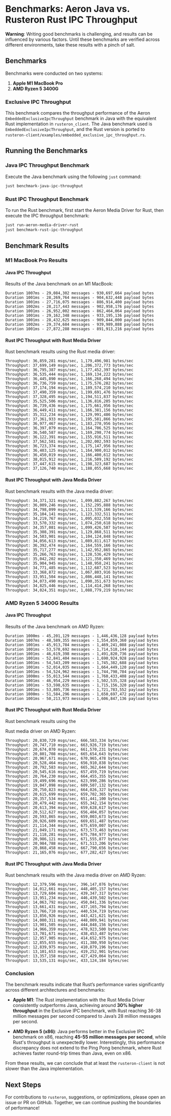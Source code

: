 # Benchmarks: Aeron Java vs. Rusteron Rust IPC Throughput

**Warning**: Writing good benchmarks is challenging, and results can be influenced by various factors. Until these benchmarks are verified across different environments, take these results with a pinch of salt.

## Benchmarks

Benchmarks were conducted on two systems:
1. **Apple M1 MacBook Pro**
2. **AMD Ryzen 5 3400G**

### Exclusive IPC Throughput

This benchmark compares the throughput performance of the Aeron `EmbeddedExclusiveIpcThroughput` benchmark in Java with the equivalent Rust implementation in `rusteron_client`. The Java benchmark used is `EmbeddedExclusiveIpcThroughput`, and the Rust version is ported to `rusteron-client/examples/embedded_exclusive_ipc_throughput.rs`.

## Running the Benchmarks

### Java IPC Throughput Benchmark
Execute the Java benchmark using the following `just` command:

```sh
just benchmark-java-ipc-throughput
```

### Rust IPC Throughput Benchmark
To run the Rust benchmark, first start the Aeron Media Driver for Rust, then execute the IPC throughput benchmark:

```sh
just run-aeron-media-driver-rust
just benchmark-rust-ipc-throughput
```

## Benchmark Results

### M1 MacBook Pro Results

#### Java IPC Throughput
Results of the Java benchmark on an M1 MacBook:

```
Duration 1007ms - 29,084,302 messages - 930,697,664 payload bytes
Duration 1001ms - 28,269,764 messages - 904,632,448 payload bytes
Duration 1001ms - 27,716,075 messages - 886,914,400 payload bytes
Duration 1002ms - 28,217,443 messages - 902,958,176 payload bytes
Duration 1001ms - 26,952,002 messages - 862,464,064 payload bytes
Duration 1001ms - 29,162,348 messages - 933,195,136 payload bytes
Duration 1001ms - 28,432,625 messages - 909,844,000 payload bytes
Duration 1002ms - 29,374,684 messages - 939,989,888 payload bytes
Duration 1001ms - 27,872,288 messages - 891,913,216 payload bytes
```

#### Rust IPC Throughput with Rust Media Driver
Rust benchmark results using the Rust media driver:

```
Throughput: 36,859,281 msgs/sec, 1,179,496,981 bytes/sec
Throughput: 37,699,149 msgs/sec, 1,206,372,773 bytes/sec
Throughput: 36,795,387 msgs/sec, 1,177,452,397 bytes/sec
Throughput: 36,535,444 msgs/sec, 1,169,134,222 bytes/sec
Throughput: 36,445,890 msgs/sec, 1,166,268,494 bytes/sec
Throughput: 36,736,759 msgs/sec, 1,175,576,282 bytes/sec
Throughput: 37,174,194 msgs/sec, 1,189,574,210 bytes/sec
Throughput: 37,490,359 msgs/sec, 1,199,691,476 bytes/sec
Throughput: 37,328,495 msgs/sec, 1,194,511,837 bytes/sec
Throughput: 35,525,506 msgs/sec, 1,136,816,205 bytes/sec
Throughput: 36,739,436 msgs/sec, 1,175,661,956 bytes/sec
Throughput: 36,449,411 msgs/sec, 1,166,381,156 bytes/sec
Throughput: 35,312,234 msgs/sec, 1,129,991,486 bytes/sec
Throughput: 37,361,933 msgs/sec, 1,195,581,866 bytes/sec
Throughput: 36,977,467 msgs/sec, 1,183,278,956 bytes/sec
Throughput: 36,397,079 msgs/sec, 1,164,706,525 bytes/sec
Throughput: 36,540,587 msgs/sec, 1,169,298,774 bytes/sec
Throughput: 36,122,391 msgs/sec, 1,155,916,511 bytes/sec
Throughput: 37,562,581 msgs/sec, 1,202,002,593 bytes/sec
Throughput: 36,723,374 msgs/sec, 1,175,147,956 bytes/sec
Throughput: 36,403,125 msgs/sec, 1,164,900,012 bytes/sec
Throughput: 36,450,019 msgs/sec, 1,166,400,612 bytes/sec
Throughput: 38,015,912 msgs/sec, 1,216,509,192 bytes/sec
Throughput: 37,447,615 msgs/sec, 1,198,323,687 bytes/sec
Throughput: 37,126,740 msgs/sec, 1,188,055,668 bytes/sec
```

#### Rust IPC Throughput with Java Media Driver
Rust benchmark results with the Java media driver:

```
Throughput: 34,371,321 msgs/sec, 1,099,882,267 bytes/sec
Throughput: 36,009,246 msgs/sec, 1,152,295,888 bytes/sec
Throughput: 34,798,099 msgs/sec, 1,113,539,166 bytes/sec
Throughput: 35,104,141 msgs/sec, 1,123,332,511 bytes/sec
Throughput: 34,219,767 msgs/sec, 1,095,032,558 bytes/sec
Throughput: 33,570,332 msgs/sec, 1,074,250,618 bytes/sec
Throughput: 34,357,081 msgs/sec, 1,099,426,587 bytes/sec
Throughput: 35,308,391 msgs/sec, 1,129,868,511 bytes/sec
Throughput: 34,503,901 msgs/sec, 1,104,124,848 bytes/sec
Throughput: 34,056,613 msgs/sec, 1,089,811,617 bytes/sec
Throughput: 36,392,474 msgs/sec, 1,164,559,166 bytes/sec
Throughput: 35,717,277 msgs/sec, 1,142,952,865 bytes/sec
Throughput: 35,266,763 msgs/sec, 1,128,536,429 bytes/sec
Throughput: 35,042,202 msgs/sec, 1,121,350,469 bytes/sec
Throughput: 35,904,945 msgs/sec, 1,148,958,241 bytes/sec
Throughput: 34,771,485 msgs/sec, 1,112,687,523 bytes/sec
Throughput: 33,368,872 msgs/sec, 1,067,803,916 bytes/sec
Throughput: 33,951,504 msgs/sec, 1,086,448,141 bytes/sec
Throughput: 34,073,490 msgs/sec, 1,090,351,673 bytes/sec
Throughput: 34,825,446 msgs/sec, 1,114,414,268 bytes/sec
Throughput: 34,024,351 msgs/sec, 1,088,779,219 bytes/sec
```

### AMD Ryzen 5 3400G Results

#### Java IPC Throughput
Results of the Java benchmark on AMD Ryzen:

```
Duration 1000ms - 45,201,129 messages - 1,446,436,128 payload bytes
Duration 1007ms - 48,589,355 messages - 1,554,859,360 payload bytes
Duration 1001ms - 45,913,784 messages - 1,469,241,088 payload bytes
Duration 1001ms - 53,578,692 messages - 1,714,518,144 payload bytes
Duration 1001ms - 46,619,398 messages - 1,491,820,736 payload bytes
Duration 1001ms - 52,841,404 messages - 1,690,924,928 payload bytes
Duration 1001ms - 54,543,209 messages - 1,745,382,688 payload bytes
Duration 1001ms - 52,014,035 messages - 1,664,449,120 payload bytes
Duration 1001ms - 54,524,962 messages - 1,744,798,784 payload bytes
Duration 1000ms - 55,013,544 messages - 1,760,433,408 payload bytes
Duration 1001ms - 46,954,229 messages - 1,502,535,328 payload bytes
Duration 1001ms - 53,598,635 messages - 1,715,156,320 payload bytes
Duration 1001ms - 53,805,736 messages - 1,721,783,552 payload bytes
Duration 1000ms - 51,584,296 messages - 1,650,697,472 payload bytes
Duration 1001ms - 50,213,973 messages - 1,606,847,136 payload bytes
```

#### Rust IPC Throughput with Rust Media Driver
Rust benchmark results using the

Rust media driver on AMD Ryzen:

```
Throughput: 20,830,729 msgs/sec, 666,583,334 bytes/sec
Throughput: 20,747,710 msgs/sec, 663,926,719 bytes/sec
Throughput: 20,674,070 msgs/sec, 661,570,231 bytes/sec
Throughput: 20,801,708 msgs/sec, 665,654,643 bytes/sec
Throughput: 20,967,671 msgs/sec, 670,965,478 bytes/sec
Throughput: 20,528,464 msgs/sec, 656,910,838 bytes/sec
Throughput: 20,792,583 msgs/sec, 665,362,644 bytes/sec
Throughput: 20,545,616 msgs/sec, 657,459,719 bytes/sec
Throughput: 20,764,230 msgs/sec, 664,455,355 bytes/sec
Throughput: 19,499,696 msgs/sec, 623,990,286 bytes/sec
Throughput: 19,047,098 msgs/sec, 609,507,132 bytes/sec
Throughput: 20,750,823 msgs/sec, 664,026,327 bytes/sec
Throughput: 20,615,699 msgs/sec, 659,702,365 bytes/sec
Throughput: 20,357,534 msgs/sec, 651,441,100 bytes/sec
Throughput: 20,479,442 msgs/sec, 655,342,154 bytes/sec
Throughput: 20,613,394 msgs/sec, 659,628,617 bytes/sec
Throughput: 20,512,627 msgs/sec, 656,404,057 bytes/sec
Throughput: 20,593,865 msgs/sec, 659,003,673 bytes/sec
Throughput: 20,926,609 msgs/sec, 669,651,487 bytes/sec
Throughput: 21,114,344 msgs/sec, 675,659,007 bytes/sec
Throughput: 21,049,171 msgs/sec, 673,573,463 bytes/sec
Throughput: 21,118,281 msgs/sec, 675,784,977 bytes/sec
Throughput: 20,986,121 msgs/sec, 671,555,877 bytes/sec
Throughput: 20,984,788 msgs/sec, 671,513,206 bytes/sec
Throughput: 20,868,458 msgs/sec, 667,790,656 bytes/sec
Throughput: 21,165,076 msgs/sec, 677,282,427 bytes/sec
```

#### Rust IPC Throughput with Java Media Driver
Rust benchmark results with the Java media driver on AMD Ryzen:

```
Throughput: 12,379,596 msgs/sec, 396,147,076 bytes/sec
Throughput: 14,012,661 msgs/sec, 448,405,157 bytes/sec
Throughput: 13,729,604 msgs/sec, 439,347,317 bytes/sec
Throughput: 13,951,234 msgs/sec, 446,439,502 bytes/sec
Throughput: 14,063,792 msgs/sec, 450,041,336 bytes/sec
Throughput: 13,661,431 msgs/sec, 437,165,794 bytes/sec
Throughput: 13,766,710 msgs/sec, 440,534,719 bytes/sec
Throughput: 13,856,926 msgs/sec, 443,421,621 bytes/sec
Throughput: 14,000,311 msgs/sec, 448,009,941 bytes/sec
Throughput: 13,901,505 msgs/sec, 444,848,156 bytes/sec
Throughput: 14,966,359 msgs/sec, 478,923,500 bytes/sec
Throughput: 13,701,671 msgs/sec, 438,453,487 bytes/sec
Throughput: 12,957,905 msgs/sec, 414,652,975 bytes/sec
Throughput: 12,855,655 msgs/sec, 411,380,950 bytes/sec
Throughput: 12,839,975 msgs/sec, 410,879,196 bytes/sec
Throughput: 13,101,653 msgs/sec, 419,252,901 bytes/sec
Throughput: 13,357,158 msgs/sec, 427,429,064 bytes/sec
Throughput: 13,535,131 msgs/sec, 433,124,184 bytes/sec
```

### Conclusion

The benchmark results indicate that Rust’s performance varies significantly across different architectures and benchmarks:

- **Apple M1**: The Rust implementation with the Rust Media Driver consistently outperforms Java, achieving around **30% higher throughput** in the Exclusive IPC benchmark, with Rust reaching 36-38 million messages per second compared to Java’s 28 million messages per second.

- **AMD Ryzen 5 (x86)**: Java performs better in the Exclusive IPC benchmark on x86, reaching **45-55 million messages per second**, while Rust's throughput is unexpectedly lower. Interestingly, this performance discrepancy does not extend to the Ping Pong benchmark, where Rust achieves faster round-trip times than Java, even on x86.

From these results, we can conclude that at least the `rusteron-client` is not slower than the Java implementation.

## Next Steps
For contributions to `rusteron`, suggestions, or optimizations, please open an issue or PR on GitHub. Together, we can continue pushing the boundaries of performance!